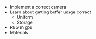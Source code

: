 - Implement a correct camera
- Learn about getting buffer usage correct
  - Uniform
  - Storage
- RNG in gpu
- Materials

